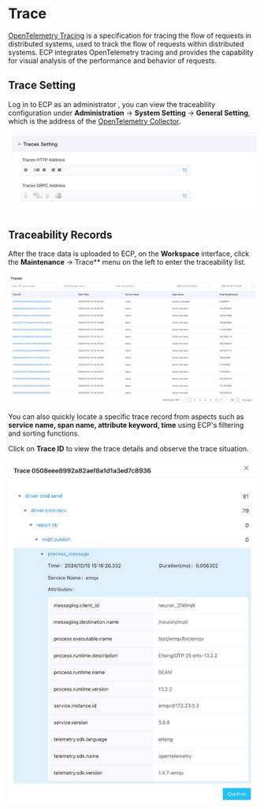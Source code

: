 # Trace

[OpenTelemetry Tracing](https://opentelemetry.io/docs/concepts/signals/traces/) is a specification for tracing the flow of requests in distributed systems, used to track the flow of requests within distributed systems. ECP integrates OpenTelemetry tracing and provides the capability for visual analysis of the performance and behavior of requests.

## Trace Setting

Log in to ECP as an administrator , you can view the traceability configuration under **Administration** -> **System Setting** -> **General Setting**, which is the address of the [OpenTelemetry Collector](https://opentelemetry.io/docs/collector/getting-started).

![image-20241015173721355](_assets/trace-config.png)

## Traceability Records

After the trace data is uploaded to ECP, on the **Workspace** interface, click the **Maintenance** -> Trace** menu on the left to enter the traceability list.

![image-20241015173421041](_assets/trace-list.png)

You can also quickly locate a specific trace record from aspects such as **service name, span name, attribute keyword, time** using ECP's filtering and sorting functions.

Click on **Trace ID** to view the trace details and observe the trace situation.

![image-20241015173511959](_assets/trace-detail.png)